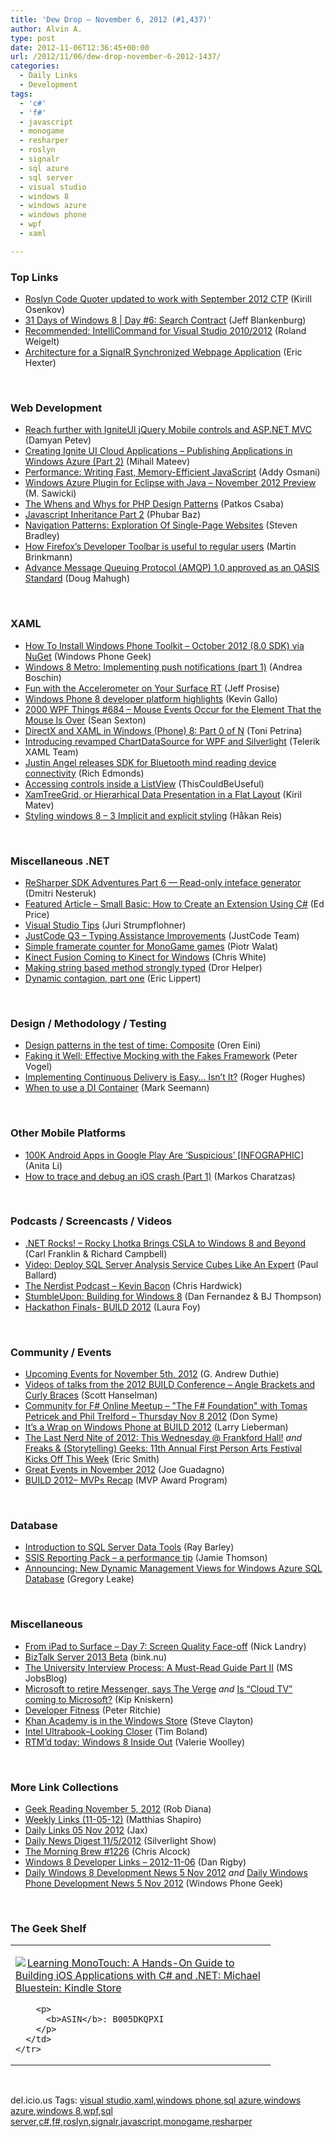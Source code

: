 ```yaml
---
title: 'Dew Drop – November 6, 2012 (#1,437)'
author: Alvin A.
type: post
date: 2012-11-06T12:36:45+00:00
url: /2012/11/06/dew-drop-november-6-2012-1437/
categories:
  - Daily Links
  - Development
tags:
  - 'c#'
  - 'f#'
  - javascript
  - monogame
  - resharper
  - roslyn
  - signalr
  - sql azure
  - sql server
  - visual studio
  - windows 8
  - windows azure
  - windows phone
  - wpf
  - xaml

---
```

### <a name="top"></a>Top Links

  * <a href="http://blogs.msdn.com/b/kirillosenkov/archive/2012/11/05/roslyn-code-quoter-updated-to-work-with-september-2012-ctp.aspx" target="_blank">Roslyn Code Quoter updated to work with September 2012 CTP</a> (Kirill Osenkov)
  * <a href="http://feedproxy.google.com/~r/Blankenthoughts/~3/e14okSnH0S4/" target="_blank">31 Days of Windows 8 | Day #6: Search Contract</a> (Jeff Blankenburg)
  * <a href="http://weblogs.asp.net/rweigelt/archive/2012/11/05/9311513.aspx" target="_blank">Recommended: IntelliCommand for Visual Studio 2010/2012</a> (Roland Weigelt)
  * <a href="http://feedproxy.google.com/~r/LosTechies/~3/v4ZZ__PQaJw/" target="_blank">Architecture for a SignalR Synchronized Webpage Application</a> (Eric Hexter)

&#160;

### <a name="web"></a>Web Development

  * <a href="http://www.infragistics.com/community/blogs/damyan_petev/archive/2012/11/05/reach-further-with-igniteui-jquery-mobile-controls-and-asp-net-mvc.aspx" target="_blank">Reach further with IgniteUI jQuery Mobile controls and ASP.NET MVC</a> (Damyan Petev)
  * <a href="http://www.infragistics.com/community/blogs/mihail_mateev/archive/2012/11/05/creating-ignite-ui-cloud-applications-publishing-applications-in-windows-azure-part-2.aspx" target="_blank">Creating Ignite UI Cloud Applications – Publishing Applications in Windows Azure (Part 2)</a> (Mihail Mateev)
  * <a href="http://coding.smashingmagazine.com/2012/11/05/writing-fast-memory-efficient-javascript/" target="_blank">Performance: Writing Fast, Memory-Efficient JavaScript</a> (Addy Osmani)
  * <a href="http://blogs.msdn.com/b/interoperability/archive/2012/11/05/windows-azure-plugin-for-eclipse-with-java-november-2012-preview.aspx" target="_blank">Windows Azure Plugin for Eclipse with Java – November 2012 Preview</a> (M. Sawicki)
  * <a href="http://feedproxy.google.com/~r/nettuts/~3/QErzWmd5JXI/" target="_blank">The Whens and Whys for PHP Design Patterns</a> (Patkos Csaba)
  * <a href="http://feedproxy.google.com/~r/geekswithblogs/~3/hoV3DIRzS5k/javascript-inheritance-part-2.aspx" target="_blank">Javascript Inheritance Part 2</a> (Phubar Baz)
  * <a href="http://www.smashingmagazine.com/2012/11/05/navigation-patterns-in-single-page-websites/" target="_blank">Navigation Patterns: Exploration Of Single-Page Websites</a> (Steven Bradley)
  * <a href="http://feeds.betanews.com/~r/bn/~3/RgkZR2x-HKA/" target="_blank">How Firefox&#8217;s Developer Toolbar is useful to regular users</a> (Martin Brinkmann)
  * <a href="http://blogs.msdn.com/b/interoperability/archive/2012/11/05/advance-message-queuing-protocol-amqp-1-0-approved-as-an-oasis-standard.aspx" target="_blank">Advance Message Queuing Protocol (AMQP) 1.0 approved as an OASIS Standard</a> (Doug Mahugh)

&#160;

### <a name="silverlight"></a>XAML

  * <a href="http://www.windowsphonegeek.com/articles/How-To-Install-Windows-Phone-Toolkit---October-2012--8-0-SDK--via-NuGet" target="_blank">How To Install Windows Phone Toolkit &#8211; October 2012 (8.0 SDK) via NuGet</a> (Windows Phone Geek)
  * <a href="http://feedproxy.google.com/~r/silverlightshow/~3/4dIMnMdWWZc/Windows-8-Metro-Implementing-push-notifications-part-1.aspx" target="_blank">Windows 8 Metro: Implementing push notifications (part 1)</a> (Andrea Boschin)
  * <a href="http://www.wintellect.com/cs/blogs/jprosise/archive/2012/11/05/fun-with-the-accelerometer-on-your-surface-rt.aspx" target="_blank">Fun with the Accelerometer on Your Surface RT</a> (Jeff Prosise)
  * <a href="http://blogs.windows.com/windows_phone/b/wpdev/archive/2012/11/05/windows-phone-8-developer-platform-highlights.aspx" target="_blank">Windows Phone 8 developer platform highlights</a> (Kevin Gallo)
  * <a href="http://wpf.2000things.com/2012/11/06/684-mouse-events-occur-for-the-element-that-the-mouse-is-over/" target="_blank">2000 WPF Things #684 – Mouse Events Occur for the Element That the Mouse Is Over</a> (Sean Sexton)
  * <a href="http://mobile.dzone.com/articles/directx-and-xaml-windows-phone" target="_blank">DirectX and XAML in Windows (Phone) 8: Part 0 of N</a> (Toni Petrina)
  * <a href="http://feedproxy.google.com/~r/Telerik/~3/N6f3JMZ780A/introducing-revamped-chartdatasource-for-wpf-and-silverlight.aspx" target="_blank">Introducing revamped ChartDataSource for WPF and Silverlight</a> (Telerik XAML Team)
  * <a href="http://feedproxy.google.com/~r/wmexperts/~3/ZWFiq9Hpdho/story01.htm" target="_blank">Justin Angel releases SDK for Bluetooth mind reading device connectivity</a> (Rich Edmonds)
  * <a href="http://feedproxy.google.com/~r/ThisCouldBeUseful/~3/8DpvFpxo3Jo/accessing-controls-inside-listview.html" target="_blank">Accessing controls inside a ListView</a> (ThisCouldBeUseful)
  * <a href="http://www.infragistics.com/community/blogs/kiril_matev/archive/2012/11/05/xamtreegrid-or-hierarhical-data-presentation-in-a-flat-layout.aspx" target="_blank">XamTreeGrid, or Hierarhical Data Presentation in a Flat Layout</a> (Kiril Matev)
  * <a href="http://feedproxy.google.com/~r/jayway/posts/~3/y-19W2Gdmmk/" target="_blank">Styling windows 8 – 3 Implicit and explicit styling</a> (Håkan Reis)

&#160;

### <a name="dotnet"></a>Miscellaneous .NET

  * <a href="http://blogs.jetbrains.com/dotnet/2012/11/resharper-sdk-adventures-part-6-readonly-interface-generator/" target="_blank">ReSharper SDK Adventures Part 6 — Read-only inteface generator</a> (Dmitri Nesteruk)
  * <a href="http://blogs.msdn.com/b/smallbasic/archive/2012/11/05/featured-article-small-basic-how-to-create-an-extension-using-c.aspx" target="_blank">Featured Article &#8211; Small Basic: How to Create an Extension Using C#</a> (Ed Price)
  * <a href="http://feeds.dzone.com/~r/zones/dotnet/~3/2tmac3DdRp4/visual-studio-tips" target="_blank">Visual Studio Tips</a> (Juri Strumpflohner)
  * <a href="http://feedproxy.google.com/~r/Telerik/~3/kSn6q_hZ5s4/justcode-q3-typing-assistance-improvements.aspx" target="_blank">JustCode Q3 – Typing Assistance Improvements</a> (JustCode Team)
  * <a href="http://www.piotrwalat.net/framerate-counter-in-monogame-windows-8-apps/" target="_blank">Simple framerate counter for MonoGame games</a> (Piotr Walat)
  * <a href="http://blogs.msdn.com/b/kinectforwindows/archive/2012/11/05/kinect-fusion-coming-to-kinect-for-windows.aspx" target="_blank">Kinect Fusion Coming to Kinect for Windows</a> (Chris White)
  * <a href="http://feedproxy.google.com/~r/HelperCode/~3/fN1GDww5wT0/making-string-based-method-strongly.html" target="_blank">Making string based method strongly typed</a> (Dror Helper)
  * <a href="http://blogs.msdn.com/b/ericlippert/archive/2012/11/05/dynamic-contagion-part-one.aspx" target="_blank">Dynamic contagion, part one</a> (Eric Lippert)

&#160;

### <a name="design"></a>Design / Methodology / Testing

  * <a href="http://feedproxy.google.com/~r/AyendeRahien/~3/gI9Dlb4aG5I/design-patterns-in-the-test-of-time-composite" target="_blank">Design patterns in the test of time: Composite</a> (Oren Eini)
  * <a href="http://visualstudiomagazine.com/articles/2012/11/05/effective-mocking-with-the-fakes-framework.aspx" target="_blank">Faking it Well: Effective Mocking with the Fakes Framework</a> (Peter Vogel)
  * <a href="http://feeds.dzone.com/~r/zones/agile/~3/OQOibGC42bs/implementing-continuous-0" target="_blank">Implementing Continuous Delivery is Easy&#8230; Isn&#8217;t It?</a> (Roger Hughes)
  * <a href="http://blog.ploeh.dk/2012/11/06/WhenToUseADIContainer.aspx" target="_blank">When to use a DI Container</a> (Mark Seemann)

&#160;

### <a name="mobile"></a>Other Mobile Platforms

  * <a href="http://feedproxy.google.com/~r/Mashable/~3/y95bpZ6EADg/" target="_blank">100K Android Apps in Google Play Are ‘Suspicious’ [INFOGRAPHIC]</a> (Anita Li)
  * <a href="http://ios-blog.co.uk/tutorials/how-to-trace-and-debug-an-ios-crash-part-1/" target="_blank">How to trace and debug an iOS crash (Part 1)</a> (Markos Charatzas)

&#160;

### <a name="podcasts"></a>Podcasts / Screencasts / Videos

  * <a href="http://www.dotnetrocks.com/default.aspx?ShowNum=817" target="_blank">.NET Rocks! &#8211; Rocky Lhotka Brings CSLA to Windows 8 and Beyond</a> (Carl Franklin & Richard Campbell)
  * <a href="http://blog.pluralsight.com/2012/11/05/video-deploy-sql-server-analysis-service-cubes-like-an-expert/" target="_blank">Video: Deploy SQL Server Analysis Service Cubes Like An Expert</a> (Paul Ballard)
  * <a href="http://nerdist.libsyn.com/kevin-bacon" target="_blank">The Nerdist Podcast &#8211; Kevin Bacon</a> (Chris Hardwick)
  * <a href="http://channel9.msdn.com/Blogs/Windows-Store/StumbleUpon-Building-for-Windows-8" target="_blank">StumbleUpon: Building for Windows 8</a> (Dan Fernandez & BJ Thompson)
  * <a href="http://channel9.msdn.com/Blogs/LauraFoy/Hackathon-Finals-BUILD-2012" target="_blank">Hackathon Finals- BUILD 2012</a> (Laura Foy)

&#160;

### <a name="events"></a>Community / Events

  * <a href="http://feeds.devhammer.net/~r/devhammer/~3/U20_fAk2DpU/upcoming-events-for-november-5th-2012" target="_blank">Upcoming Events for November 5th, 2012</a> (G. Andrew Duthie)
  * <a href="http://feeds.feedblitz.com/~/35347408/0/scotthanselman~Videos-of-talks-from-the-BUILD-Conference-Angle-Brackets-and-Curly-Braces.aspx" target="_blank">Videos of talks from the 2012 BUILD Conference &#8211; Angle Brackets and Curly Braces</a> (Scott Hanselman)
  * <a href="http://blogs.msdn.com/b/dsyme/archive/2012/11/06/commmunity-for-f-online-meetup-quot-the-f-foundation-quot-with-tomas-petricek-and-phil-trelford-thursday-nov-8-2012.aspx" target="_blank">Community for F# Online Meetup &#8211; "The F# Foundation" with Tomas Petricek and Phil Trelford &#8211; Thursday Nov 8 2012</a> (Don Syme)
  * <a href="http://blogs.windows.com/windows_phone/b/wpdev/archive/2012/11/05/it-s-a-wrap-on-windows-phone-at-build-2012.aspx" target="_blank">It’s a Wrap on Windows Phone at BUILD 2012</a> (Larry Lieberman)
  * <a href="http://geekadelphia.com/2012/11/05/the-last-nerd-nite-of-2012-this-wednesday-frankford-hall/" target="_blank">The Last Nerd Nite of 2012: This Wednesday @ Frankford Hall!</a> _and_ <a href="http://geekadelphia.com/2012/11/05/freaks-storytelling-geeks-11th-annual-first-person-arts-festival/" target="_blank">Freaks & (Storytelling) Geeks: 11th Annual First Person Arts Festival Kicks Off This Week</a> (Eric Smith)
  * <a href="http://feedproxy.google.com/~r/JosephGuadagno/~3/CQHtzjeiFQ8/post.aspx" target="_blank">Great Events in November 2012</a> (Joe Guadagno)
  * <a href="http://blogs.msdn.com/b/mvpawardprogram/archive/2012/11/05/build-2012-mvps-recap.aspx" target="_blank">BUILD 2012– MVPs Recap</a> (MVP Award Program)

&#160;

### <a name="sql"></a>Database

  * <a href="http://feedproxy.google.com/~r/MSSQLTips-LatestSqlServerTips/~3/olxLD2Tg8Mc/tip.asp" target="_blank">Introduction to SQL Server Data Tools</a> (Ray Barley)
  * <a href="http://feedproxy.google.com/~r/jamiet/~3/wnT38pjPEAQ/ssis-reporting-pack-a-performance-tip.aspx" target="_blank">SSIS Reporting Pack – a performance tip</a> (Jamie Thomson)
  * <a href="http://blogs.msdn.com/b/windowsazure/archive/2012/11/05/announcing-new-dynamic-management-views-for-windows-azure-sql-database.aspx" target="_blank">Announcing: New Dynamic Management Views for Windows Azure SQL Database</a> (Gregory Leake)

&#160;

### <a name="misc"></a>Miscellaneous

  * <a href="http://www.infragistics.com/community/blogs/nick-landry/archive/2012/11/05/from-ipad-to-surface-day-7-screen-quality-face-off.aspx" target="_blank">From iPad to Surface – Day 7: Screen Quality Face-off</a> (Nick Landry)
  * <a href="http://bink.nu/biztalk-server-2013-beta" target="_blank">BizTalk Server 2013 Beta</a> (bink.nu)
  * <a href="http://feeds.microsoftjobsblog.com/~r/MicrosoftJobsBlog/~3/VyuziZamXkw/the-university-interview-process-a-must-read-guide-part-ii" target="_blank">The University Interview Process: A Must-Read Guide Part II</a> (MS JobsBlog)
  * <a href="http://feedproxy.google.com/~r/liveside/~3/X7kJupi0kZY/" target="_blank">Microsoft to retire Messenger, says The Verge</a> _and_ <a href="http://feedproxy.google.com/~r/liveside/~3/u4gRNF-DY4s/" target="_blank">Is “Cloud TV” coming to Microsoft?</a> (Kip Kniskern)
  * <a href="http://feedproxy.google.com/~r/PeterRitchiesMvpBlog/~3/JroSk9qAees/developer-fitness.aspx" target="_blank">Developer Fitness</a> (Peter Ritchie)
  * <a href="http://blogs.technet.com/b/next/archive/2012/11/05/khan-academy-is-in-the-windows-store.aspx" target="_blank">Khan Academy is in the Windows Store</a> (Steve Clayton)
  * <a href="http://feedproxy.google.com/~r/techtoolblog/~3/Id__eeQQpsQ/intel-ultrabooklooking-closer" target="_blank">Intel Ultrabook–Looking Closer</a> (Tim Boland)
  * <a href="http://blogs.msdn.com/b/microsoft_press/archive/2012/11/05/rtm-d-today-windows-8-inside-out.aspx" target="_blank">RTM’d today: Windows 8 Inside Out</a> (Valerie Woolley)

&#160;

### <a name="links"></a>More Link Collections

  * <a href="http://feedproxy.google.com/~r/RegularGeek/~3/8HB7-y8XEDs/" target="_blank">Geek Reading November 5, 2012</a> (Rob Diana)
  * <a href="http://matthiasshapiro.com/2012/11/05/weekly-links-11-05-12/" target="_blank">Weekly Links (11-05-12)</a> (Matthias Shapiro)
  * <a href="http://feedproxy.google.com/~r/parsimonyjax/~3/GiQ_kNIwBPQ/daily-links-05-nov-2012.html" target="_blank">Daily Links 05 Nov 2012</a> (Jax)
  * <a href="http://feedproxy.google.com/~r/silverlightshow/~3/x0tv73n7XzU/Daily-News-Digest-11-5-2012.aspx" target="_blank">Daily News Digest 11/5/2012</a> (Silverlight Show)
  * <a href="http://feedproxy.google.com/~r/ReflectivePerspective/~3/1kPIoblyjK8/" target="_blank">The Morning Brew #1226</a> (Chris Alcock)
  * <a href="http://feedproxy.google.com/~r/DanRigby/~3/s489Lp4hsAc/" target="_blank">Windows 8 Developer Links – 2012-11-06</a> (Dan Rigby)
  * <a href="http://www.windowsphonegeek.com/windows-8-news/Daily-Windows-8-Development-News-5-Nov-2012" target="_blank">Daily Windows 8 Development News 5 Nov 2012</a> _and_ <a href="http://feedproxy.google.com/~r/Windowsphonegeek/~3/F2z-wSJunxs/Daily-Windows-Phone-Development-News-5-Nov-2012" target="_blank">Daily Windows Phone Development News 5 Nov 2012</a> (Windows Phone Geek)

&#160;

### <a name="shelf"></a>The Geek Shelf

<div style="padding-bottom: 0px; margin: 0px; padding-left: 0px; padding-right: 0px; display: inline; float: none; padding-top: 0px" id="scid:7dc1bd33-94bd-46fd-a20b-0131235bcd47:3faf38a8-5bc6-4b6d-9c39-82902f9d9291" class="wlWriterEditableSmartContent">
  <table cellspacing="0" cellpadding="2" width="400" border="0" unselectable="on">
    <tr>
      <td valign="top" width="400">
        <p>
          <a title="Learning MonoTouch: A Hands-On Guide to Building iOS Applications with C# and .NET: Michael Bluestein: Kindle Store" href="http://www.amazon.com/exec/obidos/ASIN/B005DKQPXI/alvinashcraft-20"><img data-recalc-dims="1" decoding="async" src="https://i0.wp.com/images.amazon.com/images/P/B005DKQPXI.01.MZZZZZZZ.jpg?w=660" border="0" align="left" style="float:left" />Learning MonoTouch: A Hands-On Guide to Building iOS Applications with C# and .NET: Michael Bluestein: Kindle Store</a>
        </p>
        
        <p>
          <b>ASIN</b>: B005DKQPXI
        </p>
      </td>
    </tr>
  </table>
</div>

&#160;

<div style="padding-bottom: 0px; margin: 0px; padding-left: 0px; padding-right: 0px; display: inline; float: none; padding-top: 0px" id="scid:0767317B-992E-4b12-91E0-4F059A8CECA8:88a7b5de-8d0e-4be7-bb17-90b8c5fe6d1d" class="wlWriterEditableSmartContent">
  del.icio.us Tags: <a href="http://del.icio.us/popular/visual+studio" rel="tag">visual studio</a>,<a href="http://del.icio.us/popular/xaml" rel="tag">xaml</a>,<a href="http://del.icio.us/popular/windows+phone" rel="tag">windows phone</a>,<a href="http://del.icio.us/popular/sql+azure" rel="tag">sql azure</a>,<a href="http://del.icio.us/popular/windows+azure" rel="tag">windows azure</a>,<a href="http://del.icio.us/popular/windows+8" rel="tag">windows 8</a>,<a href="http://del.icio.us/popular/wpf" rel="tag">wpf</a>,<a href="http://del.icio.us/popular/sql+server" rel="tag">sql server</a>,<a href="http://del.icio.us/popular/c%23" rel="tag">c#</a>,<a href="http://del.icio.us/popular/f%23" rel="tag">f#</a>,<a href="http://del.icio.us/popular/roslyn" rel="tag">roslyn</a>,<a href="http://del.icio.us/popular/signalr" rel="tag">signalr</a>,<a href="http://del.icio.us/popular/javascript" rel="tag">javascript</a>,<a href="http://del.icio.us/popular/monogame" rel="tag">monogame</a>,<a href="http://del.icio.us/popular/resharper" rel="tag">resharper</a>
</div>
